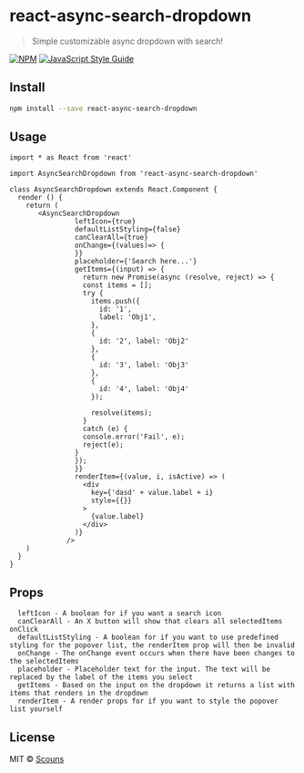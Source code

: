 # react-async-search-dropdown

>Simple customizable async dropdown with search!

[![NPM](https://img.shields.io/npm/v/react-async-search-dropdown.svg)](https://www.npmjs.com/package/react-async-search-dropdown) [![JavaScript Style Guide](https://img.shields.io/badge/code_style-standard-brightgreen.svg)](https://standardjs.com)

## Install

```bash
npm install --save react-async-search-dropdown
```

## Usage

```tsx
import * as React from 'react'

import AsyncSearchDropdown from 'react-async-search-dropdown'

class AsyncSearchDropdown extends React.Component {
  render () {
    return (
       <AsyncSearchDropdown
                leftIcon={true}
                defaultListStyling={false}
                canClearAll={true}
                onChange={(values)=> {
                }}
                placeholder={'Search here...'}
                getItems={(input) => {
                  return new Promise(async (resolve, reject) => {
                  const items = [];
                  try {
                    items.push({
                      id: '1',
                      label: 'Obj1',
                    },
                    {
                      id: '2', label: 'Obj2'
                    },
                    {
                      id: '3', label: 'Obj3'
                    },
                    {
                      id: '4', label: 'Obj4'
                    });
      
                    resolve(items);
                  }
                  catch (e) {
                  console.error('Fail', e);
                  reject(e);
                }
                });
                }}
                renderItem={(value, i, isActive) => (
                  <div
                    key={'dasd' + value.label + i}
                    style={{}}
                  >
                    {value.label}
                  </div>
                )}
              />
    )
  }
}
```

## Props
```tsx
  leftIcon - A boolean for if you want a search icon 
  canClearAll - An X button will show that clears all selectedItems onClick
  defaultListStyling - A boolean for if you want to use predefined styling for the popover list, the renderItem prop will then be invalid
  onChange - The onChange event occurs when there have been changes to the selectedItems
  placeholder - Placeholder text for the input. The text will be replaced by the label of the items you select
  getItems - Based on the input on the dropdown it returns a list with items that renders in the dropdown
  renderItem - A render props for if you want to style the popover list yourself
```


## License

MIT © [Scouns](https://github.com/Scouns)

